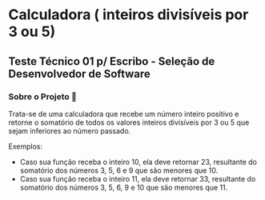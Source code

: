 # Calculadora ( inteiros divisíveis por 3 ou 5)
## Teste Técnico 01 p/ Escribo - Seleção de Desenvolvedor de Software

### Sobre o Projeto 🔎
Trata-se de uma calculadora que recebe um número inteiro positivo e retorne o
somatório de todos os valores inteiros divisíveis por 3 ou 5 que sejam inferiores ao
número passado.

Exemplos:
- Caso sua função receba o inteiro 10, ela deve retornar 23, resultante do somatório
dos números 3, 5, 6 e 9 que são menores que 10.
- Caso sua função receba o inteiro 11, ela deve retornar 33, resultante do somatório
dos números 3, 5, 6, 9 e 10 que são menores que 11.

